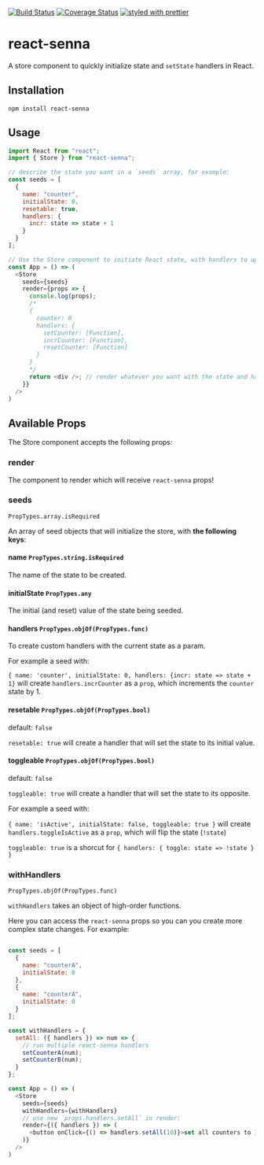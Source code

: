 [![Build Status](https://travis-ci.org/collardeau/react-senna.svg?branch=master)](https://travis-ci.org/collardeau/react-senna)
[![Coverage Status](https://coveralls.io/repos/github/collardeau/react-senna/badge.svg?branch=master)](https://coveralls.io/github/collardeau/react-senna?branch=master)
[![styled with prettier](https://img.shields.io/badge/styled_with-prettier-ff69b4.svg)](https://github.com/prettier/prettier)

# react-senna

A store component to quickly initialize state and `setState` handlers in React.

## Installation

`npm install react-senna`

## Usage

```javascript
import React from "react";
import { Store } from "react-senna";

// describe the state you want in a `seeds` array, for example:
const seeds = [
  {
    name: "counter",
    initialState: 0,
    resetable: true,
    handlers: {
      incr: state => state + 1
    }
  }
];

// Use the Store component to initiate React state, with handlers to update that state
const App = () => (
  <Store
    seeds={seeds}
    render={props => {
      console.log(props);
      /*
      {
        counter: 0
        handlers: {
          setCounter: [Function],
          incrCounter: [Function],
          resetCounter: [Function]
        }
      }
      */
      return <div />; // render whatever you want with the state and handlers you just created!
    }}
  />
)

```

## Available Props

The Store component accepts the following props:

### render

The component to render which will receive `react-senna` props!

### seeds
`PropTypes.array.isRequired`

An array of seed objects that will initialize the store, with **the following keys**:

#### name `PropTypes.string.isRequired`

The name of the state to be created.

#### initialState `PropTypes.any`

The initial (and reset) value of the state being seeded.

#### handlers `PropTypes.objOf(PropTypes.func)`

To create custom handlers with the current state as a param.

For example a seed with:

`{ name: 'counter', initialState: 0, handlers: {incr: state => state + 1}`
will create `handlers.incrCounter` as a `prop`, which increments the `counter` state by 1.

#### resetable `PropTypes.objOf(PropTypes.bool)`

default: `false`

`resetable: true` will create a handler that will set the state to its initial value.

#### toggleable `PropTypes.objOf(PropTypes.bool)`

default: `false`

`toggleable: true` will create a handler that will set the state to its opposite.

For example a seed with:

`{ name: 'isActive', initialState: false, toggleable: true }`
will create `handlers.toggleIsActive` as a `prop`, which will flip the state (`!state`)

`toggleable: true` is a shorcut for `{ handlers: { toggle: state => !state } }`

### withHandlers
`PropTypes.objOf(PropTypes.func)`

`withHandlers` takes an object of high-order functions.

Here you can access the `react-senna` props so you can you create more complex state changes.
For example:

```javascript

const seeds = [
  {
    name: "counterA",
    initialState: 0
  },
  {
    name: "counterA",
    initialState: 0
  }
];

const withHandlers = {
  setAll: ({ handlers }) => num => {
    // run multiple react-senna handlers
    setCounterA(num);
    setCounterB(num);
  }
};

const App = () => (
  <Store
    seeds={seeds}
    withHandlers={withHandlers}
    // use new `props.handlers.setAll` in render:
    render={({ handlers }) => (
      <button onClick={() => handlers.setAll(10)}>set all counters to 10</button>
    )}
  />
)
```
